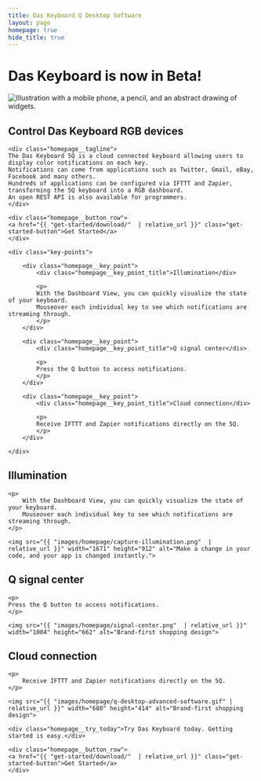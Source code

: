 ```yaml
---
title: Das Keyboard Q Desktop Software
layout: page
homepage: true
hide_title: true
---
```


<div class="homepage__illustration">
    <h1 class="homepage__illustration--text">
        <span>Das Keyboard is now in Beta!</span>
        &nbsp;
    </h1>
    <div class="hot-reload-gif-container">
        <img src="{{ "images/5q-animation-whitebg.gif"  | relative_url }}"
            class="homepage__illustration--image"
            alt="Illustration with a mobile phone, a pencil, and an abstract drawing of widgets.">
    </div>
</div>

<section class="homepage__key_points card">
    <h1 class="homepage__title">
        Control Das&nbsp;Keyboard RGB devices
    </h1>

    <div class="homepage__tagline">
    The Das Keyboard 5Q is a cloud connected keyboard allowing users to display color notifications on each key. 
    Notifications can come from applications such as Twitter, Gmail, eBay, Facebook and many others. 
    Hundreds of applications can be configured via IFTTT and Zapier, transforming the 5Q keyboard into a RGB dashboard. 
    An open REST API is also available for programmers.
    </div>

    <div class="homepage__button_row">
    <a href="{{ "get-started/download/"  | relative_url }}" class="get-started-button">Get Started</a>
    </div>

    <div class="key-points">

        <div class="homepage__key_point">
            <div class="homepage__key_point_title">Illumination</div>

            <p>
            With the Dashboard View, you can quickly visualize the state of your keyboard.
            Mouseover each individual key to see which notifications are streaming through.
            </p>
        </div>

        <div class="homepage__key_point">
            <div class="homepage__key_point_title">Q signal center</div>

            <p>
            Press the Q button to access notifications.
            </p>
        </div>

        <div class="homepage__key_point">
            <div class="homepage__key_point_title">Cloud connection</div>

            <p>
            Receive IFTTT and Zapier notifications directly on the 5Q.
            </p>
        </div>

    </div>
</section>

<section class="homepage__hot_reload card">
    <h1>Illumination</h1>

    <p>
        With the Dashboard View, you can quickly visualize the state of your keyboard.
        Mouseover each individual key to see which notifications are streaming through.
    </p>

    <img src="{{ "images/homepage/capture-illumination.png"  | relative_url }}" width="1671" height="912" alt="Make a change in your code, and your app is changed instantly.">
</section>

<section class="homepage__beautiful_uis card ">
    <h1>Q signal center</h1>

    <p>
    Press the Q button to access notifications.
    </p>

    <img src="{{ "images/homepage/signal-center.png"  | relative_url }}" width="1004" height="662" alt="Brand-first shopping design">

</section>

<section class="homepage__reactive_framework card">
    <h1>Cloud connection</h1>

    <p>
        Receive IFTTT and Zapier notifications directly on the 5Q.
    </p>

    <img src="{{ "images/homepage/q-desktop-advanced-software.gif" | relative_url }}" width="680" height="414" alt="Brand-first shopping design">

</section>

<section class="homepage__try_flutter card">

    <div class="homepage__try_today">Try Das Keyboard today. Getting started is easy.</div>

    <div class="homepage__button_row">
    <a href="{{ "get-started/download/"  | relative_url }}" class="get-started-button">Get Started</a>
    </div>

</section>